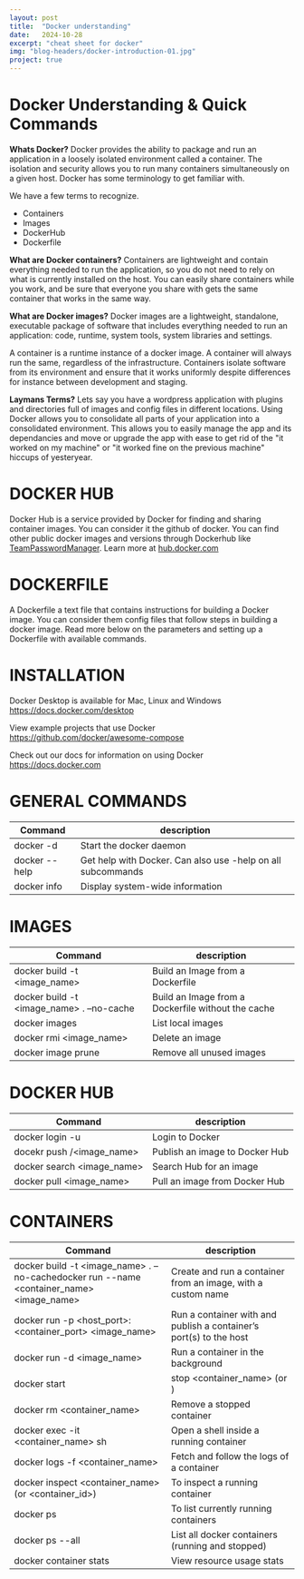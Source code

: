 ```yaml
---
layout: post
title:  "Docker understanding"
date:   2024-10-28
excerpt: "cheat sheet for docker"
img: "blog-headers/docker-introduction-01.jpg"
project: true
---
```


# Docker Understanding & Quick Commands

**Whats Docker?**
Docker provides the ability to package and run an application in a loosely isolated environment called a container.
The isolation and security allows you to run many containers simultaneously on a given host. Docker has some terminology to get familiar with.

We have a few terms to recognize.
* Containers
* Images
* DockerHub
* Dockerfile

**What are Docker containers?**
Containers are lightweight and contain everything needed to run the application, so you do not need to rely on what is currently installed on the host. You can easily share containers while you work, and be sure that everyone you share with gets the same container that works in the same way.

**What are Docker images?**
Docker images are a lightweight, standalone, executable package
of software that includes everything needed to run an application:
code, runtime, system tools, system libraries and settings.

A container is a runtime instance of a docker image. A container
will always run the same, regardless of the infrastructure.
Containers isolate software from its environment and ensure
that it works uniformly despite differences for instance between
development and staging.

**Laymans Terms?**
Lets say you have a wordpress application with plugins and directories full of images and config
files in different locations. Using Docker allows you to consolidate all parts of your application into
a consolidated environment. This allows you to easily manage the app and its dependancies and move or upgrade
the app with ease to get rid of the "it worked on my machine" or "it worked fine on the previous machine" hiccups of yesteryear.

# DOCKER HUB
Docker Hub is a service provided by Docker for finding and sharing container images. You can consider it the github of docker. You can find other public docker images and versions through Dockerhub like [TeamPasswordManager](https://hub.docker.com/u/teampasswordmanager). Learn more at [hub.docker.com](https://hub.docker.com)

# DOCKERFILE
A Dockerfile a text file that contains instructions for building a Docker image. You can consider them config files that follow steps in building a docker image. Read more below on the parameters and setting up a Dockerfile with available commands.


# INSTALLATION
Docker Desktop is available for Mac, Linux and Windows
https://docs.docker.com/desktop

View example projects that use Docker
https://github.com/docker/awesome-compose

Check out our docs for information on using Docker
https://docs.docker.com

# GENERAL COMMANDS
| Command   | description |
| -------- | ------- |
| docker -d  | Start the docker daemon |
| docker --help | Get help with Docker. Can also use -help on all subcommands |
| docker info | Display system-wide information|


# IMAGES
| Command   | description |
| -------- | ------- |
| docker build -t <image_name> | Build an Image from a Dockerfile |
| docker build -t <image_name> . –no-cache | Build an Image from a Dockerfile without the cache |
| docker images | List local images |
| docker rmi <image_name> | Delete an image |
| docker image prune| Remove all unused images |

# DOCKER HUB
| Command   | description |
| -------- | ------- |
| docker login -u <username> | Login to Docker |
| docekr push <username>/<image_name> | Publish an image to Docker Hub |
| docker search <image_name>| Search Hub for an image |
| docker pull <image_name>| Pull an image from Docker Hub |

# CONTAINERS
| Command   | description |
| -------- | ------- |
| docker build -t <image_name> . –no-cachedocker run --name <container_name> <image_name> | Create and run a container from an image, with a custom name|
| docker run -p <host_port>:<container_port> <image_name> | Run a container with and publish a container’s port(s) to the host|
| docker run -d <image_name> | Run a container in the background|
| docker start|stop <container_name> (or <container-id>)| Start or stop an existing container|
| docker rm <container_name> | Remove a stopped container |
| docker exec -it <container_name> sh | Open a shell inside a running container |
| docker logs -f <container_name> | Fetch and follow the logs of a container |
| docker inspect <container_name> (or <container_id>) | To inspect a running container |
| docker ps | To list currently running containers |
| docker ps --all | List all docker containers (running and stopped) |
| docker container stats | View resource usage stats |
